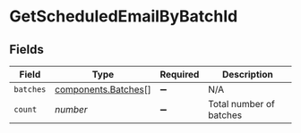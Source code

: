 # GetScheduledEmailByBatchId


## Fields

| Field                                                      | Type                                                       | Required                                                   | Description                                                |
| ---------------------------------------------------------- | ---------------------------------------------------------- | ---------------------------------------------------------- | ---------------------------------------------------------- |
| `batches`                                                  | [components.Batches](../../models/components/batches.md)[] | :heavy_minus_sign:                                         | N/A                                                        |
| `count`                                                    | *number*                                                   | :heavy_minus_sign:                                         | Total number of batches                                    |